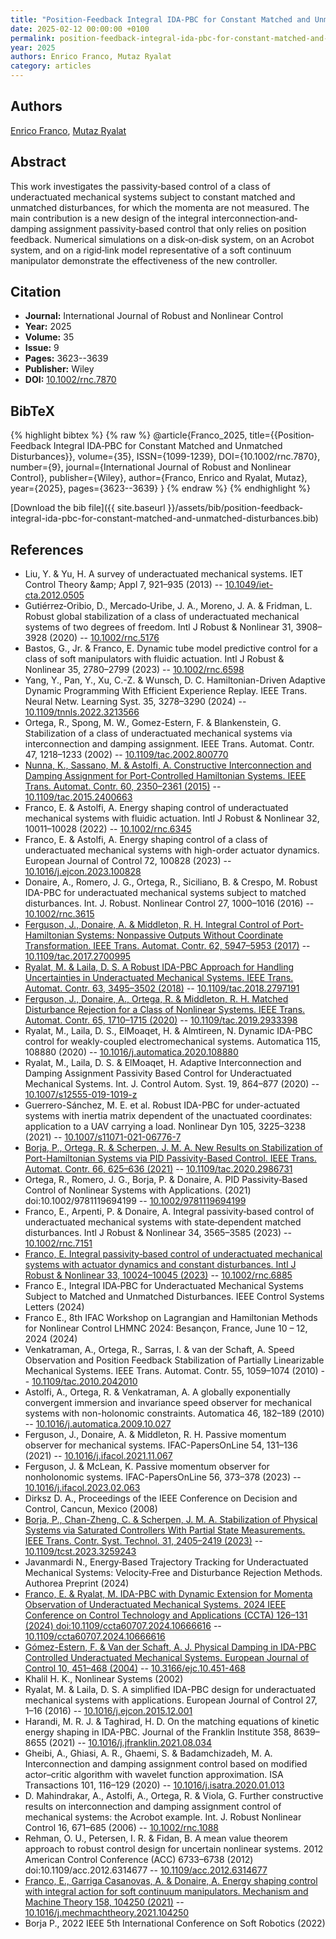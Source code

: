 ```yaml
---
title: "Position‐Feedback Integral IDA‐PBC for Constant Matched and Unmatched Disturbances"
date: 2025-02-12 00:00:00 +0100
permalink: position-feedback-integral-ida-pbc-for-constant-matched-and-unmatched-disturbances
year: 2025
authors: Enrico Franco, Mutaz Ryalat
category: articles
---
```

 
## Authors
[Enrico Franco](authors/enrico-franco), [Mutaz Ryalat](authors/mutaz-ryalat)
 
## Abstract
This work investigates the passivity‐based control of a class of underactuated mechanical systems subject to constant matched and unmatched disturbances, for which the momenta are not measured. The main contribution is a new design of the integral interconnection‐and‐damping assignment passivity‐based control that only relies on position feedback. Numerical simulations on a disk‐on‐disk system, on an Acrobot system, and on a rigid‐link model representative of a soft continuum manipulator demonstrate the effectiveness of the new controller.
 
## Citation
- **Journal:** International Journal of Robust and Nonlinear Control
- **Year:** 2025
- **Volume:** 35
- **Issue:** 9
- **Pages:** 3623--3639
- **Publisher:** Wiley
- **DOI:** [10.1002/rnc.7870](https://doi.org/10.1002/rnc.7870)
 
## BibTeX
{% highlight bibtex %}
{% raw %}
@article{Franco_2025,
  title={{Position‐Feedback Integral IDA‐PBC for Constant Matched and Unmatched Disturbances}},
  volume={35},
  ISSN={1099-1239},
  DOI={10.1002/rnc.7870},
  number={9},
  journal={International Journal of Robust and Nonlinear Control},
  publisher={Wiley},
  author={Franco, Enrico and Ryalat, Mutaz},
  year={2025},
  pages={3623--3639}
}
{% endraw %}
{% endhighlight %}
 
[Download the bib file]({{ site.baseurl }}/assets/bib/position-feedback-integral-ida-pbc-for-constant-matched-and-unmatched-disturbances.bib)
 
## References
- Liu, Y. & Yu, H. A survey of underactuated mechanical systems. IET Control Theory &amp;amp; Appl 7, 921–935 (2013) -- [10.1049/iet-cta.2012.0505](https://doi.org/10.1049/iet-cta.2012.0505)
- Gutiérrez‐Oribio, D., Mercado‐Uribe, J. A., Moreno, J. A. & Fridman, L. Robust global stabilization of a class of underactuated mechanical systems of two degrees of freedom. Intl J Robust &amp; Nonlinear 31, 3908–3928 (2020) -- [10.1002/rnc.5176](https://doi.org/10.1002/rnc.5176)
- Bastos, G., Jr. & Franco, E. Dynamic tube model predictive control for a class of soft manipulators with fluidic actuation. Intl J Robust &amp; Nonlinear 35, 2780–2799 (2023) -- [10.1002/rnc.6598](https://doi.org/10.1002/rnc.6598)
- Yang, Y., Pan, Y., Xu, C.-Z. & Wunsch, D. C. Hamiltonian-Driven Adaptive Dynamic Programming With Efficient Experience Replay. IEEE Trans. Neural Netw. Learning Syst. 35, 3278–3290 (2024) -- [10.1109/tnnls.2022.3213566](https://doi.org/10.1109/tnnls.2022.3213566)
- Ortega, R., Spong, M. W., Gomez-Estern, F. & Blankenstein, G. Stabilization of a class of underactuated mechanical systems via interconnection and damping assignment. IEEE Trans. Automat. Contr. 47, 1218–1233 (2002) -- [10.1109/tac.2002.800770](https://doi.org/10.1109/tac.2002.800770)
- [Nunna, K., Sassano, M. & Astolfi, A. Constructive Interconnection and Damping Assignment for Port-Controlled Hamiltonian Systems. IEEE Trans. Automat. Contr. 60, 2350–2361 (2015)](constructive-interconnection-and-damping-assignment-for-port-controlled-hamiltonian-systems) -- [10.1109/tac.2015.2400663](https://doi.org/10.1109/tac.2015.2400663)
- Franco, E. & Astolfi, A. Energy shaping control of underactuated mechanical systems with fluidic actuation. Intl J Robust &amp; Nonlinear 32, 10011–10028 (2022) -- [10.1002/rnc.6345](https://doi.org/10.1002/rnc.6345)
- Franco, E. & Astolfi, A. Energy shaping control of a class of underactuated mechanical systems with high-order actuator dynamics. European Journal of Control 72, 100828 (2023) -- [10.1016/j.ejcon.2023.100828](https://doi.org/10.1016/j.ejcon.2023.100828)
- Donaire, A., Romero, J. G., Ortega, R., Siciliano, B. & Crespo, M. Robust IDA-PBC for underactuated mechanical systems subject to matched disturbances. Int. J. Robust. Nonlinear Control 27, 1000–1016 (2016) -- [10.1002/rnc.3615](https://doi.org/10.1002/rnc.3615)
- [Ferguson, J., Donaire, A. & Middleton, R. H. Integral Control of Port-Hamiltonian Systems: Nonpassive Outputs Without Coordinate Transformation. IEEE Trans. Automat. Contr. 62, 5947–5953 (2017)](integral-control-of-port-hamiltonian-systems-nonpassive-outputs-without-coordinate-transformation) -- [10.1109/tac.2017.2700995](https://doi.org/10.1109/tac.2017.2700995)
- [Ryalat, M. & Laila, D. S. A Robust IDA-PBC Approach for Handling Uncertainties in Underactuated Mechanical Systems. IEEE Trans. Automat. Contr. 63, 3495–3502 (2018)](a-robust-ida-pbc-approach-for-handling-uncertainties-in-underactuated-mechanical-systems) -- [10.1109/tac.2018.2797191](https://doi.org/10.1109/tac.2018.2797191)
- [Ferguson, J., Donaire, A., Ortega, R. & Middleton, R. H. Matched Disturbance Rejection for a Class of Nonlinear Systems. IEEE Trans. Automat. Contr. 65, 1710–1715 (2020)](matched-disturbance-rejection-for-a-class-of-nonlinear-systems) -- [10.1109/tac.2019.2933398](https://doi.org/10.1109/tac.2019.2933398)
- Ryalat, M., Laila, D. S., ElMoaqet, H. & Almtireen, N. Dynamic IDA-PBC control for weakly-coupled electromechanical systems. Automatica 115, 108880 (2020) -- [10.1016/j.automatica.2020.108880](https://doi.org/10.1016/j.automatica.2020.108880)
- Ryalat, M., Laila, D. S. & ElMoaqet, H. Adaptive Interconnection and Damping Assignment Passivity Based Control for Underactuated Mechanical Systems. Int. J. Control Autom. Syst. 19, 864–877 (2020) -- [10.1007/s12555-019-1019-z](https://doi.org/10.1007/s12555-019-1019-z)
- Guerrero-Sánchez, M. E. et al. Robust IDA-PBC for under-actuated systems with inertia matrix dependent of the unactuated coordinates: application to a UAV carrying a load. Nonlinear Dyn 105, 3225–3238 (2021) -- [10.1007/s11071-021-06776-7](https://doi.org/10.1007/s11071-021-06776-7)
- [Borja, P., Ortega, R. & Scherpen, J. M. A. New Results on Stabilization of Port-Hamiltonian Systems via PID Passivity-Based Control. IEEE Trans. Automat. Contr. 66, 625–636 (2021)](new-results-on-stabilization-of-port-hamiltonian-systems-via-pid-passivity-based-control) -- [10.1109/tac.2020.2986731](https://doi.org/10.1109/tac.2020.2986731)
- Ortega, R., Romero, J. G., Borja, P. & Donaire, A. PID Passivity‐Based Control of Nonlinear Systems with Applications. (2021) doi:10.1002/9781119694199 -- [10.1002/9781119694199](https://doi.org/10.1002/9781119694199)
- Franco, E., Arpenti, P. & Donaire, A. Integral passivity‐based control of underactuated mechanical systems with state‐dependent matched disturbances. Intl J Robust &amp; Nonlinear 34, 3565–3585 (2023) -- [10.1002/rnc.7151](https://doi.org/10.1002/rnc.7151)
- [Franco, E. Integral passivity‐based control of underactuated mechanical systems with actuator dynamics and constant disturbances. Intl J Robust &amp; Nonlinear 33, 10024–10045 (2023)](integral-passivity-based-control-of-underactuated-mechanical-systems-with-actuator-dynamics-and-constant-disturbances) -- [10.1002/rnc.6885](https://doi.org/10.1002/rnc.6885)
- Franco E., Integral IDA‐PBC for Underactuated Mechanical Systems Subject to Matched and Unmatched Disturbances. IEEE Control Systems Letters (2024)
- Franco E., 8th IFAC Workshop on Lagrangian and Hamiltonian Methods for Nonlinear Control LHMNC 2024: Besançon, France, June 10 – 12, 2024 (2024)
- Venkatraman, A., Ortega, R., Sarras, I. & van der Schaft, A. Speed Observation and Position Feedback Stabilization of Partially Linearizable Mechanical Systems. IEEE Trans. Automat. Contr. 55, 1059–1074 (2010) -- [10.1109/tac.2010.2042010](https://doi.org/10.1109/tac.2010.2042010)
- Astolfi, A., Ortega, R. & Venkatraman, A. A globally exponentially convergent immersion and invariance speed observer for mechanical systems with non-holonomic constraints. Automatica 46, 182–189 (2010) -- [10.1016/j.automatica.2009.10.027](https://doi.org/10.1016/j.automatica.2009.10.027)
- Ferguson, J., Donaire, A. & Middleton, R. H. Passive momentum observer for mechanical systems. IFAC-PapersOnLine 54, 131–136 (2021) -- [10.1016/j.ifacol.2021.11.067](https://doi.org/10.1016/j.ifacol.2021.11.067)
- Ferguson, J. & McLean, K. Passive momentum observer for nonholonomic systems. IFAC-PapersOnLine 56, 373–378 (2023) -- [10.1016/j.ifacol.2023.02.063](https://doi.org/10.1016/j.ifacol.2023.02.063)
- Dirksz D. A., Proceedings of the IEEE Conference on Decision and Control, Cancun, Mexico (2008)
- [Borja, P., Chan-Zheng, C. & Scherpen, J. M. A. Stabilization of Physical Systems via Saturated Controllers With Partial State Measurements. IEEE Trans. Contr. Syst. Technol. 31, 2405–2419 (2023)](stabilization-of-physical-systems-via-saturated-controllers-with-partial-state-measurements) -- [10.1109/tcst.2023.3259243](https://doi.org/10.1109/tcst.2023.3259243)
- Javanmardi N., Energy‐Based Trajectory Tracking for Underactuated Mechanical Systems: Velocity‐Free and Disturbance Rejection Methods. Authorea Preprint (2024)
- [Franco, E. & Ryalat, M. IDA-PBC with Dynamic Extension for Momenta Observation of Underactuated Mechanical Systems. 2024 IEEE Conference on Control Technology and Applications (CCTA) 126–131 (2024) doi:10.1109/ccta60707.2024.10666616](ida-pbc-with-dynamic-extension-for-momenta-observation-of-underactuated-mechanical-systems) -- [10.1109/ccta60707.2024.10666616](https://doi.org/10.1109/ccta60707.2024.10666616)
- [Gómez-Estern, F. & Van der Schaft, A. J. Physical Damping in IDA-PBC Controlled Underactuated Mechanical Systems. European Journal of Control 10, 451–468 (2004)](physical-damping-in-ida-pbc-controlled-underactuated-mechanical-systems) -- [10.3166/ejc.10.451-468](https://doi.org/10.3166/ejc.10.451-468)
- Khalil H. K., Nonlinear Systems (2002)
- Ryalat, M. & Laila, D. S. A simplified IDA-PBC design for underactuated mechanical systems with applications. European Journal of Control 27, 1–16 (2016) -- [10.1016/j.ejcon.2015.12.001](https://doi.org/10.1016/j.ejcon.2015.12.001)
- Harandi, M. R. J. & Taghirad, H. D. On the matching equations of kinetic energy shaping in IDA-PBC. Journal of the Franklin Institute 358, 8639–8655 (2021) -- [10.1016/j.jfranklin.2021.08.034](https://doi.org/10.1016/j.jfranklin.2021.08.034)
- Gheibi, A., Ghiasi, A. R., Ghaemi, S. & Badamchizadeh, M. A. Interconnection and damping assignment control based on modified actor–critic algorithm with wavelet function approximation. ISA Transactions 101, 116–129 (2020) -- [10.1016/j.isatra.2020.01.013](https://doi.org/10.1016/j.isatra.2020.01.013)
- D. Mahindrakar, A., Astolfi, A., Ortega, R. & Viola, G. Further constructive results on interconnection and damping assignment control of mechanical systems: the Acrobot example. Int. J. Robust Nonlinear Control 16, 671–685 (2006) -- [10.1002/rnc.1088](https://doi.org/10.1002/rnc.1088)
- Rehman, O. U., Petersen, I. R. & Fidan, B. A mean value theorem approach to robust control design for uncertain nonlinear systems. 2012 American Control Conference (ACC) 6733–6738 (2012) doi:10.1109/acc.2012.6314677 -- [10.1109/acc.2012.6314677](https://doi.org/10.1109/acc.2012.6314677)
- [Franco, E., Garriga Casanovas, A. & Donaire, A. Energy shaping control with integral action for soft continuum manipulators. Mechanism and Machine Theory 158, 104250 (2021)](energy-shaping-control-with-integral-action-for-soft-continuum-manipulators) -- [10.1016/j.mechmachtheory.2021.104250](https://doi.org/10.1016/j.mechmachtheory.2021.104250)
- Borja P., 2022 IEEE 5th International Conference on Soft Robotics (2022)

